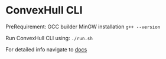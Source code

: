 # ConvexHull CLI

PreRequirement:
GCC builder MinGW installation
`g++ --version`

Run ConvexHull CLI using:
`./run.sh`

For detailed info navigate to [docs](./doc)